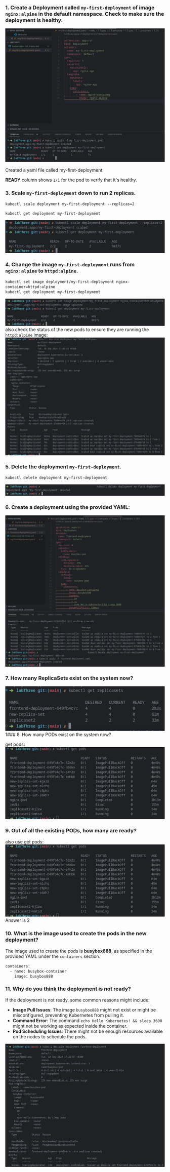 ### 1. Create a Deployment called `my-first-deployment` of image `nginx:alpine` in the default namespace. Check to make sure the deployment is healthy.

![](attachment/1e5bb74591805b45bfb8263f6e98b2aa.png)

Created a yaml file called my-first-deployment

**READY** column shows `1/1` for the pod to verify that it's healthy.

### 3. Scale `my-first-deployment` down to run 2 replicas.
```
kubectl scale deployment my-first-deployment --replicas=2
```

```
kubectl get deployment my-first-deployment
```

![](attachment/4d9d88536aa4c1c5a1c12c3d29242cdd.png)
### 4. Change the image `my-first-deployment` runs from `nginx:alpine` to `httpd:alpine`.

```
kubectl set image deployment/my-first-deployment nginx-container=httpd:alpine
kubectl get deployment my-first-deployment
```

![](attachment/d210c00d16dc5e6af279cb8a86119a49.png)
also check the status of the new pods to ensure they are running the `httpd:alpine` image:
![](attachment/47b8ef33436674e83b1ae26dcd2c39fc.png)
### 5. Delete the deployment `my-first-deployment`.

```
kubectl delete deployment my-first-deployment
```

![](attachment/daaf8285d136a2928491a62a6679af29.png)
### 6. Create a deployment using the provided YAML:

![](attachment/483217df646f565662a0e6e7ba2d1496.png)
### 7. How many ReplicaSets exist on the system now?

![](attachment/c7e1cf108f79f4513ccd5dfd680bbdb7.png)
1### 8. How many PODs exist on the system now?

get pods:
![](attachment/6dbb361cacb366392e317b5a5afb2e12.png)

### 9. Out of all the existing PODs, how many are ready?
also use get pods:
![](attachment/6dbb361cacb366392e317b5a5afb2e12.png)
Answer is 2
### 10. What is the image used to create the pods in the new deployment?

The image used to create the pods is **busybox888**, as specified in the provided YAML under the `containers` section.
```
containers: 
  - name: busybox-container 
    image: busybox888
```

### 11. Why do you think the deployment is not ready?

If the deployment is not ready, some common reasons might include:

- **Image Pull Issues**: The image `busybox888` might not exist or might be misconfigured, preventing Kubernetes from pulling it.
- **Command Error**: The command `echo Hello Kubernetes! && sleep 3600` might not be working as expected inside the container.
- **Pod Scheduling Issues**: There might not be enough resources available on the nodes to schedule the pods.

![](attachment/5493414c1cb7c38f9bfdf129105590a1.png)